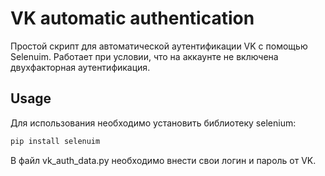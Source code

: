 # VK automatic authentication
Простой скрипт для автоматической аутентификации VK с помощью Selenuim.
Работает при условии, что на аккаунте не включена двухфакторная аутентификация.

## Usage
Для использования необходимо установить библиотеку selenium:
```sh
pip install selenuim
```

В файл vk_auth_data.py необходимо внести свои логин и пароль от VK. 